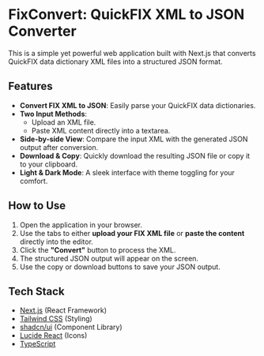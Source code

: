 # FixConvert: QuickFIX XML to JSON Converter

This is a simple yet powerful web application built with Next.js that converts QuickFIX data dictionary XML files into a structured JSON format.

## Features

- **Convert FIX XML to JSON**: Easily parse your QuickFIX data dictionaries.
- **Two Input Methods**:
  - Upload an XML file.
  - Paste XML content directly into a textarea.
- **Side-by-side View**: Compare the input XML with the generated JSON output after conversion.
- **Download & Copy**: Quickly download the resulting JSON file or copy it to your clipboard.
- **Light & Dark Mode**: A sleek interface with theme toggling for your comfort.

## How to Use

1.  Open the application in your browser.
2.  Use the tabs to either **upload your FIX XML file** or **paste the content** directly into the editor.
3.  Click the **"Convert"** button to process the XML.
4.  The structured JSON output will appear on the screen.
5.  Use the copy or download buttons to save your JSON output.

## Tech Stack

- [Next.js](https://nextjs.org/) (React Framework)
- [Tailwind CSS](https://tailwindcss.com/) (Styling)
- [shadcn/ui](https://ui.shadcn.com/) (Component Library)
- [Lucide React](https://lucide.dev/guide/packages/lucide-react) (Icons)
- [TypeScript](https://www.typescriptlang.org/)
